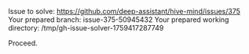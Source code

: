 Issue to solve: https://github.com/deep-assistant/hive-mind/issues/375
Your prepared branch: issue-375-50945432
Your prepared working directory: /tmp/gh-issue-solver-1759417287749

Proceed.